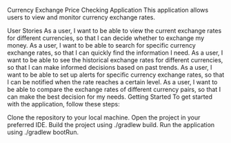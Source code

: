 Currency Exchange Price Checking Application
This application allows users to view and monitor currency exchange rates.

User Stories
As a user, I want to be able to view the current exchange rates for different currencies, so that I can decide whether to exchange my money.
As a user, I want to be able to search for specific currency exchange rates, so that I can quickly find the information I need.
As a user, I want to be able to see the historical exchange rates for different currencies, so that I can make informed decisions based on past trends.
As a user, I want to be able to set up alerts for specific currency exchange rates, so that I can be notified when the rate reaches a certain level.
As a user, I want to be able to compare the exchange rates of different currency pairs, so that I can make the best decision for my needs.
Getting Started
To get started with the application, follow these steps:

Clone the repository to your local machine.
Open the project in your preferred IDE.
Build the project using ./gradlew build.
Run the application using ./gradlew bootRun.